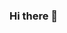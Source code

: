 ### Hi there 👋

<!--
**Maneo9910/Maneo9910** is a ✨ _special_ ✨ repository because its `README.md` (this file) appears on your GitHub profile.

aiueo

- 🔭 I’m currently working on ...
- 🌱 I’m currently learning ...
- 👯 I’m looking to collaborate on ...
- 🤔 I’m looking for help with ...
- 💬 Ask me about ...
- 📫 How to reach me: ...
- 😄 Pronouns: ...
- ⚡ Fun fact: ...
-->

